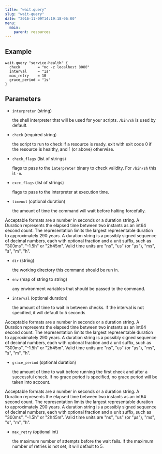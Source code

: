 ```yaml
---
title: "wait.query"
slug: "wait-query"
date: "2016-11-09T14:19:18-06:00"
menu:
  main:
    parent: resources
---
```





## Example

```hcl
wait.query "service-health" {
  check        = "nc -z localhost 8080"
  interval     = "1s"
  max_retry    = 10
  grace_period = "1s"
}

```


## Parameters

- `interpreter` (string)

  the shell interpreter that will be used for your scripts. `/bin/sh` is
used by default.

- `check` (required string)

  the script to run to check if a resource is ready. exit with exit code 0 if
the resource is healthy, and 1 (or above) otherwise.

- `check_flags` (list of strings)

  flags to pass to the `interpreter` binary to check validity. For
`/bin/sh` this is `-n`.

- `exec_flags` (list of strings)

  flags to pass to the interpreter at execution time.

- `timeout` (optional duration)

  the amount of time the command will wait before halting forcefully.

Acceptable formats are a number in seconds or a duration string. A Duration
represents the elapsed time between two instants as an int64 second count.
The representation limits the largest representable duration to approximately
290 years. A duration string is a possibly signed sequence of decimal numbers,
each with optional fraction and a unit suffix, such as "300ms", "-1.5h" or
"2h45m". Valid time units are "ns", "us" (or "µs"), "ms", "s", "m", "h".

- `dir` (string)

  the working directory this command should be run in.

- `env` (map of string to string)

  any environment variables that should be passed to the command.

- `interval` (optional duration)

  the amount of time to wait in between checks. If the interval is not
specified, it will default to 5 seconds.

Acceptable formats are a number in seconds or a duration string. A Duration
represents the elapsed time between two instants as an int64 second count.
The representation limits the largest representable duration to approximately
290 years. A duration string is a possibly signed sequence of decimal numbers,
each with optional fraction and a unit suffix, such as "300ms", "-1.5h" or
"2h45m". Valid time units are "ns", "us" (or "µs"), "ms", "s", "m", "h".

- `grace_period` (optional duration)

  the amount of time to wait before running the first check and after a
successful check. If no grace period is specified, no grace period will be
taken into account.

Acceptable formats are a number in seconds or a duration string. A Duration
represents the elapsed time between two instants as an int64 second count.
The representation limits the largest representable duration to approximately
290 years. A duration string is a possibly signed sequence of decimal numbers,
each with optional fraction and a unit suffix, such as "300ms", "-1.5h" or
"2h45m". Valid time units are "ns", "us" (or "µs"), "ms", "s", "m", "h".

- `max_retry` (optional int)

  the maximum number of attempts before the wait fails. If the maximum number
of retries is not set, it will default to 5.


